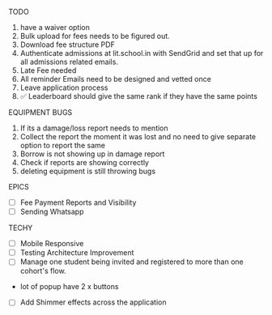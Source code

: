 TODO

1. have a waiver option
2. Bulk upload for fees needs to be figured out.
3. Download fee structure PDF
4. Authenticate admissions at lit.school.in with SendGrid and set that up for all admissions related emails.
5. Late Fee needed
6. All reminder Emails need to be designed and vetted once
7. Leave application process
8. ✅ Leaderboard should give the same rank if they have the same points

EQUIPMENT BUGS

1. If its a damage/loss report needs to mention
2. Collect the report the moment it was lost and no need to give separate option to report the same
3. Borrow is not showing up in damage report
4. Check if reports are showing correctly
5. deleting equipment is still throwing bugs

EPICS

- [ ] Fee Payment Reports and Visibility
- [ ] Sending Whatsapp

TECHY

- [ ] Mobile Responsive
- [ ] Testing Architecture Improvement
- [ ] Manage one student being invited and registered to more than one cohort's flow.
- lot of popup have 2 x buttons
- [ ] Add Shimmer effects across the application
